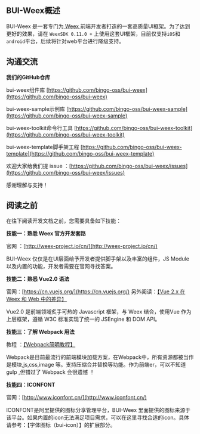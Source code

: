 ## BUI-Weex概述

BUI-Weex 是一套专门为[ Weex ](http://weex-project.io/cn/)前端开发者打造的一套高质量UI框架。为了达到更好的效果，请在 `WeexSDK 0.11.0 +` 上使用这套UI框架，目前仅支持`iOS`和`android`平台，后续将针对web平台进行降级支持。


## 沟通交流

**我们的GitHub仓库**

bui-weex组件库 [https://github.com/bingo-oss/bui-weex](https://github.com/bingo-oss/bui-weex)

bui-weex-sample示例库 [https://github.com/bingo-oss/bui-weex-sample](https://github.com/bingo-oss/bui-weex-sample)

bui-weex-toolkit命令行工具 [https://github.com/bingo-oss/bui-weex-toolkit](https://github.com/bingo-oss/bui-weex-toolkit)

bui-weex-template脚手架工程 [https://github.com/bingo-oss/bui-weex-template](https://github.com/bingo-oss/bui-weex-template)


欢迎大家给我们提 issue ：[https://github.com/bingo-oss/bui-weex/issues](https://github.com/bingo-oss/bui-weex/issues)

感谢理解与支持！

## 阅读之前

在往下阅读开发文档之前，您需要具备如下技能：

**技能一：熟悉 Weex 官方开发套路**

官网  ：[http://weex-project.io/cn/](http://weex-project.io/cn/)

BUI-Weex 仅仅是在UI层面给予开发者提供脚手架以及丰富的组件，JS Module以及内置的功能，开发者需要在官网寻找答案。

**技能二：熟悉 Vue2.0 语法**

官网：[https://cn.vuejs.org/](https://cn.vuejs.org/)  另外阅读：[【Vue 2.x 在 Weex 和 Web 中的差异】](http://weex-project.io/cn/references/vue/difference-with-web.html)

Vue2.0 是前端领域炙手可热的 Javascript 框架，与 Weex 结合，使用Vue 作为上层框架，遵循 W3C 标准实现了统一的 JSEngine 和 DOM API。

**技能三：了解 Webpack 用法**

教程 ：[【Webpack简明教程】](https://www.magentonotes.com/webpack-tutorial.html)

Webpack是目前最流行的前端模块加载方案，在Webpack中，所有资源都被当作是模块,js,css,image 等。支持压缩合并替换等功能。作为前端er，可以不知道 gulp ,但错过了 Webpack 会很遗憾 ！

**技能四：ICONFONT**

官网：[http://www.iconfont.cn/](http://www.iconfont.cn/)

ICONFONT是阿里提供的图标分享管理平台，BUI-Weex 里面提供的图标来源于该平台。如果内置的icon无法满足项目需求，可以在这里寻找合适的icon。具体请参考：【字体图标（bui-icon）】的扩展部分。

